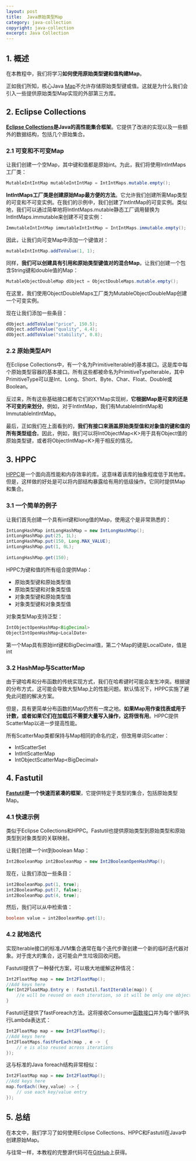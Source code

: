```yaml
---
layout: post
title:  Java原始类型Map
category: java-collection
copyright: java-collection
excerpt: Java Collection
---
```


##   1. 概述

在本教程中，我们将学习**如何使用原始类型键和值构建Map**。

正如我们所知，核心Java [Map](https://www.baeldung.com/java-hashmap)不允许存储原始类型键或值。这就是为什么我们会引入一些提供原始类型Map实现的外部第三方库。

## 2. Eclipse Collections

**[Eclipse Collections](https://www.baeldung.com/eclipse-collections)是Java的高性能集合框架**。它提供了改进的实现以及一些额外的数据结构，包括几个原始集合。

### 2.1 可变和不可变Map

让我们创建一个空Map，其中键和值都是原始int。为此，我们将使用IntIntMaps工厂类：

```java
MutableIntIntMap mutableIntIntMap = IntIntMaps.mutable.empty();
```

**IntIntMaps工厂类是创建原始Map最方便的方法**。它允许我们创建所需Map类型的可变和不可变实例。在我们的示例中，我们创建了IntIntMap的可变实例。类似地，我们可以通过简单地将IntIntMaps.mutable静态工厂调用替换为IntIntMaps.immutable来创建不可变实例：

```java
ImmutableIntIntMap immutableIntIntMap = IntIntMaps.immutable.empty();
```

因此，让我们向可变Map中添加一个键值对：

```java
mutableIntIntMap.addToValue(1, 1);
```

同样，**我们可以创建具有引用和原始类型键值对的混合Map**。让我们创建一个包含String键和double值的Map：

```java
MutableObjectDoubleMap dObject = ObjectDoubleMaps.mutable.empty();
```

在这里，我们使用ObjectDoubleMaps工厂类为MutableObjectDoubleMap创建一个可变实例。

现在让我们添加一些条目：

```java
dObject.addToValue("price", 150.5);
dObject.addToValue("quality", 4.4);
dObject.addToValue("stability", 0.8);
```

### 2.2 原始类型API

在Eclipse Collections中，有一个名为PrimitiveIterable的基本接口。这是库中每个原始类型容器的基本接口。所有这些都被命名为PrimitiveTypeIterable，其中PrimitiveType可以是Int、Long、Short、Byte、Char、Float、Double或Boolean。

反过来，所有这些基础接口都有它们的XYMap实现树，**它根据Map是可变的还是不可变的来划分**。例如，对于IntIntMap，我们有MutableIntIntMap和ImmutableIntIntMap。

最后，正如我们在上面看到的，**我们有接口来涵盖原始类型值和对象值的键和值的所有类型组合**。因此，例如，我们可以将IntObjectMap<K\>用于具有Object值的原始类型键，或者将ObjectIntMap<K\>用于相反的情况。

## 3. HPPC

[HPPC](https://github.com/carrotsearch/hppc)是一个面向高性能和内存效率的库。这意味着该库的抽象程度低于其他库。但是，这样做的好处是可以将内部结构暴露给有用的低级操作。它同时提供Map和集合。

### 3.1 一个简单的例子

让我们首先创建一个具有int键和long值的Map，使用这个是非常熟悉的：

```java
IntLongHashMap intLongHashMap = new IntLongHashMap();
intLongHashMap.put(25, 1L);
intLongHashMap.put(150, Long.MAX_VALUE);
intLongHashMap.put(1, 0L);
        
intLongHashMap.get(150);
```

HPPC为键和值的所有组合提供Map：

-   原始类型键和原始类型值
-   原始类型键和对象类型值
-   对象类型键和原始类型值
-   对象类型键和对象类型值

对象类型Map支持泛型：

```java
IntObjectOpenHashMap<BigDecimal>
ObjectIntOpenHashMap<LocalDate>
```

第一个Map具有原始int键和BigDecimal值，第二个Map的键是LocalDate，值是int

### 3.2 HashMap与ScatterMap

由于键哈希和分布函数的传统实现方式，我们在哈希键时可能会发生冲突。根据键的分布方式，这可能会导致大型Map上的性能问题。默认情况下，HPPC实施了避免此问题的解决方案。

但是，具有更简单分布函数的Map仍然有一席之地。**如果Map用作查找表或用于计数，或者如果它们在加载后不需要大量写入操作，这将很有用**。HPPC提供ScatterMap以进一步提高性能。

所有ScatterMap类都保持与Map相同的命名约定，但改用单词Scatter：

-   IntScatterSet
-   IntIntScatterMap
-   IntObjectScatterMap<BigDecimal\>

## 4. Fastutil

**[Fastutil](https://search.maven.org/search?q=g:it.unimi.dsia:fastutil)是一个快速而紧凑的框架**，它提供特定于类型的集合，包括原始类型Map。

### 4.1 快速示例

类似于Eclipse Collections和HPPC。Fastutil也提供原始类型到原始类型和原始类型到对象类型的关联映射。

让我们创建一个int到boolean Map：

```java
Int2BooleanMap int2BooleanMap = new Int2BooleanOpenHashMap();
```

现在，让我们添加一些条目：

```java
int2BooleanMap.put(1, true);
int2BooleanMap.put(7, false);
int2BooleanMap.put(4, true);
```

然后，我们可以从中检索值：

```java
boolean value = int2BooleanMap.get(1);
```

### 4.2 就地迭代

实现Iterable接口的标准JVM集合通常在每个迭代步骤创建一个新的临时迭代器对象。对于庞大的集合，这可能会产生垃圾回收问题。

Fastutil提供了一种替代方案，可以极大地缓解这种情况：

```java
Int2FloatMap map = new Int2FloatMap();
//Add keys here
for(Int2FloatMap.Entry e : Fastutil.fastIterable(map)) {
    //e will be reused on each iteration, so it will be only one object
}
```

Fastutil还提供了fastForeach方法。这将接收Consumer[函数接口](https://www.baeldung.com/java-8-functional-interfaces)并为每个循环执行Lambda表达式：

```java
Int2FloatMap map = new Int2FloatMap();
//Add keys here
Int2FloatMaps.fastForEach(map , e ->  {
    // e is also reused across iterations
});
```

这与标准的Java foreach结构非常相似：

```java
Int2FloatMap map = new Int2FloatMap();
//Add keys here
map.forEach((key,value) -> {
    // use each key/value entry   
});
```

## 5. 总结

在本文中，我们学习了如何使用Eclipse Collections、HPPC和Fastutil在Java中创建原始Map。

与往常一样，本教程的完整源代码可在[GitHub](https://github.com/tuyucheng7/taketoday-tutorial4j/tree/master/java-core-modules/java-collections-maps-2)上获得。
